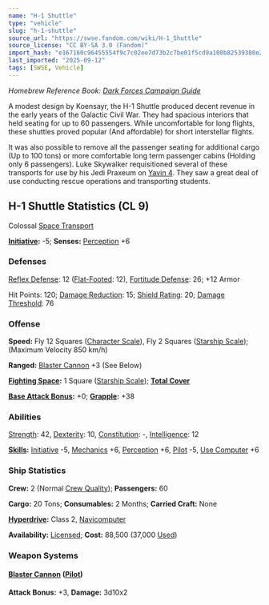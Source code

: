 ```yaml
---
name: "H-1 Shuttle"
type: "vehicle"
slug: "h-1-shuttle"
source_url: "https://swse.fandom.com/wiki/H-1_Shuttle"
source_license: "CC BY-SA 3.0 (Fandom)"
import_hash: "e167160c96455554f9c7c02ee7d73b2c7be01f5cd9a100b82539380e28f97f2b"
last_imported: "2025-09-12"
tags: [SWSE, Vehicle]
---
```

*Homebrew Reference Book: [Dark Forces Campaign Guide](https://swse.fandom.com/wiki/Dark_Forces_Campaign_Guide)*

A modest design by Koensayr, the H-1 Shuttle produced decent revenue in the early years of the Galactic Civil War. They had spacious interiors that held seating for up to 60 passengers. While uncomfortable for long flights, these shuttles proved popular (And affordable) for short interstellar flights.

It was also possible to remove all the passenger seating for additional cargo (Up to 100 tons) or more comfortable long term passenger cabins (Holding only 6 passengers). Luke Skywalker requisitioned several of these transports for use by his Jedi Praxeum on [Yavin 4](https://swse.fandom.com/wiki/Yavin_4). They saw a great deal of use conducting rescue operations and transporting students.

## H-1 Shuttle Statistics (CL 9)
Colossal [Space Transport](https://swse.fandom.com/wiki/Space_Transport)

**[Initiative](https://swse.fandom.com/wiki/Initiative):** -5; **Senses:** [Perception](https://swse.fandom.com/wiki/Perception) +6
### Defenses
[Reflex Defense](https://swse.fandom.com/wiki/Reflex_Defense_(Vehicles)): 12 ([Flat-Footed](https://swse.fandom.com/wiki/Flat-Footed): 12), [Fortitude Defense](https://swse.fandom.com/wiki/Fortitude_Defense_(Vehicles)): 26; +12 Armor

Hit Points: 120; [Damage Reduction](https://swse.fandom.com/wiki/Damage_Reduction): 15; [Shield Rating](https://swse.fandom.com/wiki/Shield_Rating): 20; [Damage Threshold](https://swse.fandom.com/wiki/Damage_Threshold_(Vehicles)): 76
### Offense
**Speed:** Fly 12 Squares ([Character Scale](https://swse.fandom.com/wiki/Character_Scale)), Fly 2 Squares ([Starship Scale](https://swse.fandom.com/wiki/Starship_Scale)); (Maximum Velocity 850 km/h)

**Ranged:** [Blaster Cannon](https://swse.fandom.com/wiki/Blaster_Cannon_(Vehicles)) +3 (See Below)

**[Fighting Space](https://swse.fandom.com/wiki/Fighting_Space):** 1 Square ([Starship Scale](https://swse.fandom.com/wiki/Starship_Scale)); **[Total Cover](https://swse.fandom.com/wiki/Total_Cover)**

**[Base Attack Bonus](https://swse.fandom.com/wiki/Base_Attack_Bonus):** +0; **[Grapple](https://swse.fandom.com/wiki/Grapple):** +38
### Abilities
[Strength](https://swse.fandom.com/wiki/Strength): 42, [Dexterity](https://swse.fandom.com/wiki/Dexterity): 10, [Constitution](https://swse.fandom.com/wiki/Constitution): -, [Intelligence](https://swse.fandom.com/wiki/Intelligence): 12

**[Skills](https://swse.fandom.com/wiki/Skills):** [Initiative](https://swse.fandom.com/wiki/Initiative) -5, [Mechanics](https://swse.fandom.com/wiki/Mechanics) +6, [Perception](https://swse.fandom.com/wiki/Perception) +6, [Pilot](https://swse.fandom.com/wiki/Pilot) -5, [Use Computer](https://swse.fandom.com/wiki/Use_Computer) +6
### Ship Statistics
**Crew:** 2 (Normal [Crew Quality](https://swse.fandom.com/wiki/Crew_Quality)); **Passengers:** 60

**Cargo:** 20 Tons; **Consumables:** 2 Months; **Carried Craft:** None

**[Hyperdrive](https://swse.fandom.com/wiki/Hyperdrive):** Class 2, [Navicomputer](https://swse.fandom.com/wiki/Navicomputer)

**Availability:** [Licensed](https://swse.fandom.com/wiki/Licensed); **Cost:** 88,500 (37,000 [Used](https://swse.fandom.com/wiki/Used))
### Weapon Systems
#### **[Blaster Cannon](https://swse.fandom.com/wiki/Blaster_Cannon_(Vehicles)) ([Pilot](https://swse.fandom.com/wiki/Pilot_(Vehicle_Combat)))**
**Attack Bonus:** +3, **Damage:** 3d10x2